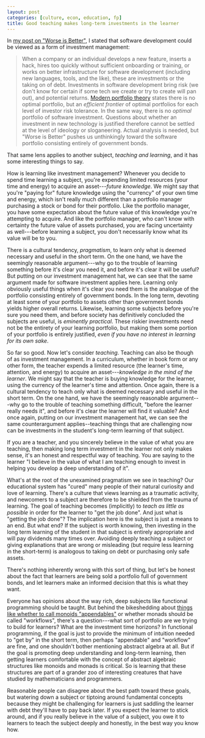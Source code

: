 ```yaml
---
layout: post
categories: [culture, econ, education, fp]
title: Good teaching makes long-term investments in the learner
---
```


In [my post on "Worse is Better"](2014-10-13/worseisworse), I stated that software development could be viewed as a form of investment management:

> When a company or an individual develops a new feature, inserts a hack, hires too quickly without sufficient onboarding or training, or works on better infrastructure for software development (including new languages, tools, and the like), these are investments or the taking on of debt. Investments in software development bring risk (we don't know for certain if some tech we create or try to create will pan out), and potential returns. [Modern portfolio theory](http://en.wikipedia.org/wiki/Modern_portfolio_theory) states there is no optimal portfolio, but an _efficient frontier_ of optimal portfolios for each level of investor risk tolerance. In the same way, there is no *optimal* portfolio of software investment. Questions about whether an investment in new technology is justified therefore cannot be settled at the level of ideology or sloganeering. Actual analysis is needed, but "Worse is Better" pushes us unthinkingly toward the software portfolio consisting entirely of government bonds.

That same lens applies to another subject, _teaching and learning_, and it has some interesting things to say.

How is learning like investment management? Whenever you decide to spend time learning a subject, you're expending limited resources (your time and energy) to acquire an asset---_future knowledge_. We might say that you're "paying for" future knowledge using the "currency" of your own time and energy, which isn't really much different than a portfolio manager purchasing a stock or bond for their portfolio. Like the portfolio manager, you have some expectation about the future value of this knowledge you're attempting to acquire. And like the portfolio manager, who can't know with certainty the future value of assets purchased, you are facing uncertainty as well---before learning a subject, you don't necessarily know what its value will be to you.

There is a cultural tendency, _pragmatism_, to learn only what is deemed necessary and useful in the short term. On the one hand, we have the seemingly reasonable argument---why go to the trouble of learning something before it's clear you need it, and before it's clear it will be useful? But putting on our investment management hat, we can see that the same argument made for software investment applies here. Learning only obviously useful things when it's clear you need them is the analogue of the portfolio consisting entirely of government bonds. In the long term, devoting at least some of your portfolio to assets other than government bonds yields higher overall returns. Likewise, learning some subjects before you're sure you need them, and before society has definitively concluded the subjects are useful, is _eminently practical_. These riskier investments need not be the entirety of your learning portfolio, but making them some portion of your portfolio is entirely justified, _even if you have no interest in learning for its own sake_.

So far so good. Now let's consider _teaching_. Teaching can also be though of as investment management. In a curriculum, whether in book form or any other form, the teacher expends a limited resource (the learner's time, attention, and energy) to acquire an asset---_knowledge in the mind of the learner_. We might say that the teacher is buying knowledge for the learner, using the currency of the learner's time and attention. Once again, there is a cultural tendency to teach only what is deemed necessary and useful in the short term. On the one hand, we have the seemingly reasonable argument---why go to the trouble of teaching something difficult, "before the learner really needs it", and before it's clear the learner will find it valuable? And once again, putting on our investment management hat, we can see the same counterargument applies--teaching things that are challenging now can be investments in the student's long-term learning of that subject.

If you are a teacher, and you sincerely believe in the value of what you are teaching, then making long term investment in the learner not only makes sense, it's an honest and respectful way of teaching. You are saying to the learner "I believe in the value of what I am teaching enough to invest in helping you develop a deep understanding of it".

What's at the root of the unexamined pragmatism we see in teaching? Our educational system has "cured" many people of their natural curiosity and love of learning. There's a culture that views learning as a traumatic activity, and newcomers to a subject are therefore to be shielded from the trauma of learning. The goal of teaching becomes (implicitly) to _teach as little as possible_ in order for the learner to "get the job done". And just what is "getting the job done"? The implication here is the subject is just a means to an end. But what end? If the subject is worth knowing, then investing in the long term learning of the student in that subject is entirely appropriate and will pay dividends many times over. Avoiding deeply teaching a subject or giving explanations that are wrong or misleading (but require less learning in the short-term) is analogous to taking on debt or purchasing only safe assets. 

There's nothing inherently wrong with this sort of thing, but let's be honest about the fact that learners are being sold a portfolio full of government bonds, and let learners make an informed decision that this is what they want.

Everyone has opinions about the way rich, deep subjects like functional programming should be taught. But behind the bikeshedding about [things like whether to call monoids "appendables"](http://www.haskell.org/pipermail/haskell-cafe/2009-January/053539.html) or whether monads should be called "workflows", there's a question---what sort of portfolio are we trying to build for learners? What are the investment time horizons? In functional programming, if the goal is just to provide the minimum of intuition needed to "get by" in the short term, then perhaps "appendable" and "workflow" are fine, and one shouldn't bother mentioning abstract algebra at all. But if the goal is promoting deep understanding and long-term learning, then getting learners comfortable with the concept of abstract algebraic structures like monoids and monads is critical. So is learning that these structures are part of a grander zoo of interesting creatures that have studied by mathematicians and programmers.

Reasonable people can disagree about the best path toward these goals, but watering down a subject or tiptoing around fundamental concepts because they might be challenging for learners is just saddling the learner with debt they'll have to pay back later. If you expect the learner to stick around, and if you really believe in the value of a subject, you owe it to learners to teach the subject deeply and honestly, in the best way you know how.
